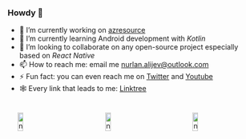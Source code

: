### Howdy 👋


- 🔭 I’m currently working on [azresource](https://github.com/nurlan-aliyev/azresource)
- 🌱 I’m currently learning Android development with *Kotlin*
- 👯 I’m looking to collaborate on any open-source project especially based on *React Native*
- 📫 How to reach me: email me nurlan.alijev@outlook.com
- ⚡ Fun fact: you can even reach me on [Twitter](https://twitter.com/nurlan_aliyev13) and [Youtube](https://www.youtube.com/channel/UCYdKK9hVSYygjOu2vODEzqw/about)
- 🕸️ Every link that leads to me: [Linktree](https://linktr.ee/nurlan_aliyev13)


<div style="display: grid; grid-template-columns: repeat(3, 1fr); justify-content: center; gap: 20px;">
  <a href="https://github.com/nurlan-aliyev" style="display: contents;">
    <div style="margin: 10px; padding: 10px; width: calc(20% - 20px);">
      <img src="https://github-readme-stats.vercel.app/api?username=nurlan-aliyev&theme=vue-dark&show_icons=true&hide_border=false&count_private=true&include_all_commits=true" alt="n" style="width: 100%;"/>
    </div>
    <div style="margin: 10px; padding: 10px; width: calc(20% - 20px);">
      <img src="https://github-readme-stats.vercel.app/api/top-langs/?username=nurlan-aliyev&theme=vue-dark&show_icons=true&hide_border=false&layout=compact&langs_count=10" alt="n" style="width: 100%;"/>
    </div>
    <div style="margin: 10px; padding: 10px; width: calc(20% - 20px);">
      <img src="https://github-readme-streak-stats.herokuapp.com/?user=nurlan-aliyev&theme=vue-dark&hide_border=false" alt="n" style="width: 100%;"/>
    </div>
  </a>
</div>






